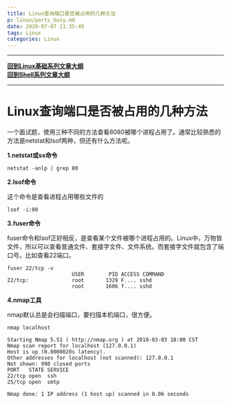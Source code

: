 ```yaml
---
title: Linux查询端口是否被占用的几种方法
p: linux/ports_busy.md
date: 2020-07-07 11:35:49
tags: Linux
categories: Linux
---
```


--------

**[回到Linux基础系列文章大纲](/linux/index)**  
**[回到Shell系列文章大纲](/shell/index)**  

--------

# Linux查询端口是否被占用的几种方法

一个面试题，使用三种不同的方法查看8080被哪个进程占用了。通常比较熟悉的方法是netstat和lsof两种，但还有什么方法呢。

**1.netstat或ss命令**

```
netstat -anlp | grep 80
```

**2.lsof命令**

这个命令是查看进程占用哪些文件的

```
lsof -i:80
```

**3.fuser命令**

fuser命令和lsof正好相反，是查看某个文件被哪个进程占用的。Linux中，万物皆文件，所以可以查看普通文件、套接字文件、文件系统。而套接字文件就包含了端口号。比如查看22端口。

```
fuser 22/tcp -v
                     USER        PID ACCESS COMMAND
22/tcp:              root       1329 F.... sshd
                     root       1606 f.... sshd
```

**4.nmap工具**

nmap默认总是会扫描端口，要扫描本机端口，很方便。

```
nmap localhost

Starting Nmap 5.51 ( http://nmap.org ) at 2018-03-03 18:00 CST
Nmap scan report for localhost (127.0.0.1)
Host is up (0.0000020s latency).
Other addresses for localhost (not scanned): 127.0.0.1
Not shown: 998 closed ports
PORT   STATE SERVICE
22/tcp open  ssh
25/tcp open  smtp

Nmap done: 1 IP address (1 host up) scanned in 0.06 seconds
```